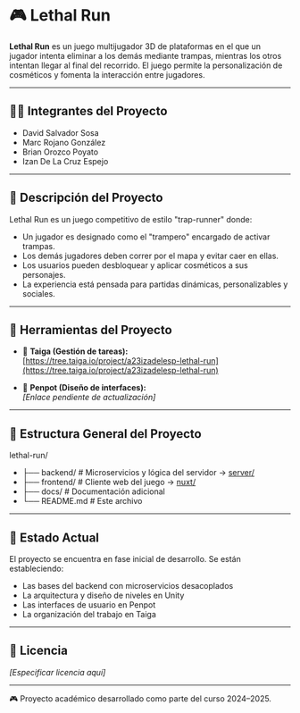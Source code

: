 # 🎮 Lethal Run

**Lethal Run** es un juego multijugador 3D de plataformas en el que un jugador intenta eliminar a los demás mediante trampas, mientras los otros intentan llegar al final del recorrido. El juego permite la personalización de cosméticos y fomenta la interacción entre jugadores.

---

## 🧑‍💻 Integrantes del Proyecto

- David Salvador Sosa  
- Marc Rojano González  
- Brian Orozco Poyato  
- Izan De La Cruz Espejo

---

## 📖 Descripción del Proyecto

Lethal Run es un juego competitivo de estilo "trap-runner" donde:

- Un jugador es designado como el "trampero" encargado de activar trampas.  
- Los demás jugadores deben correr por el mapa y evitar caer en ellas.  
- Los usuarios pueden desbloquear y aplicar cosméticos a sus personajes.  
- La experiencia está pensada para partidas dinámicas, personalizables y sociales.

---

## 🔗 Herramientas del Proyecto

- 🌲 **Taiga (Gestión de tareas):**  
  [https://tree.taiga.io/project/a23izadelesp-lethal-run](https://tree.taiga.io/project/a23izadelesp-lethal-run)

- 🎨 **Penpot (Diseño de interfaces):**  
  *[Enlace pendiente de actualización]*

---

## 🧠 Estructura General del Proyecto

lethal-run/

- ├── backend/        # Microservicios y lógica del servidor → [server/](./server/)
- ├── frontend/       # Cliente web del juego → [nuxt/](./nuxt/)
- ├── docs/           # Documentación adicional
- └── README.md       # Este archivo


---

## 🚀 Estado Actual

El proyecto se encuentra en fase inicial de desarrollo. Se están estableciendo:

- Las bases del backend con microservicios desacoplados  
- La arquitectura y diseño de niveles en Unity  
- Las interfaces de usuario en Penpot  
- La organización del trabajo en Taiga

---

## 🧾 Licencia

*[Especificar licencia aquí]*

---

🎮 Proyecto académico desarrollado como parte del curso 2024–2025.
